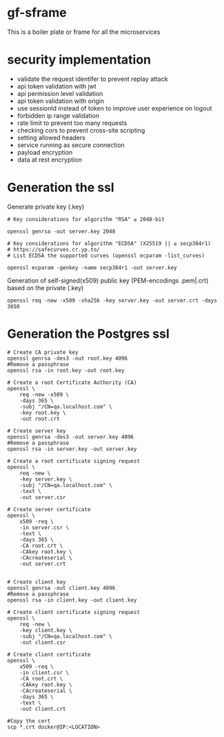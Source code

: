 # gf-sframe
This is a boiler plate or frame for all the microservices


# security implementation
- validate the request identifer to prevent replay attack
- api token validation with jwt
- api permission level validation
- api token validation with origin
- use sessionId instead of token to improve user experience on logout
- forbidden ip range validation
- rate limit to prevent too many requests
- checking cors to prevent cross-site scripting
- setting allowed headers
- service running as secure connection
- payload encryption
- data at rest encryption

# Generation the ssl
Generate private key (.key)

    # Key considerations for algorithm "RSA" ≥ 2048-bit
        
    openssl genrsa -out server.key 2048

    # Key considerations for algorithm "ECDSA" (X25519 || ≥ secp384r1)
    # https://safecurves.cr.yp.to/
    # List ECDSA the supported curves (openssl ecparam -list_curves)

    openssl ecparam -genkey -name secp384r1 -out server.key

Generation of self-signed(x509) public key (PEM-encodings .pem|.crt) based on the private (.key)

    openssl req -new -x509 -sha256 -key server.key -out server.crt -days 3650

# Generation the Postgres ssl
    # Create CA private key
    openssl genrsa -des3 -out root.key 4096
    #Remove a passphrase
    openssl rsa -in root.key -out root.key

    # Create a root Certificate Authority (CA)
    openssl \
        req -new -x509 \
        -days 365 \
        -subj "/CN=qa.localhost.com" \
        -key root.key \
        -out root.crt

    # Create server key
    openssl genrsa -des3 -out server.key 4096
    #Remove a passphrase
    openssl rsa -in server.key -out server.key

    # Create a root certificate signing request
    openssl \
        req -new \
        -key server.key \
        -subj "/CN=qa.localhost.com" \
        -text \
        -out server.csr

    # Create server certificate
    openssl \
        x509 -req \
        -in server.csr \
        -text \
        -days 365 \
        -CA root.crt \
        -CAkey root.key \
        -CAcreateserial \
        -out server.crt


    # Create client key
    openssl genrsa -out client.key 4096
    #Remove a passphrase
    openssl rsa -in client.key -out client.key

    # Create client certificate signing request
    openssl \
        req -new \
        -key client.key \
        -subj "/CN=qa.localhost.com" \
        -out client.csr

    # Create client certificate
    openssl \
        x509 -req \
        -in client.csr \
        -CA root.crt \
        -CAkey root.key \
        -CAcreateserial \
        -days 365 \
        -text \
        -out client.crt
    
    #Copy the cert
    scp *.crt docker@IP:<LOCATION>